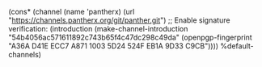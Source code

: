 (cons* (channel
        (name 'pantherx)
        (url "https://channels.pantherx.org/git/panther.git")
        ;; Enable signature verification:
        (introduction
         (make-channel-introduction
          "54b4056ac571611892c743b65f4c47dc298c49da"
          (openpgp-fingerprint
           "A36A D41E ECC7 A871 1003  5D24 524F EB1A 9D33 C9CB"))))
       %default-channels)